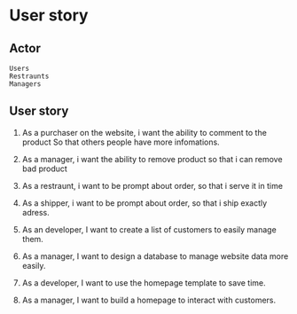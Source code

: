 # User story

## Actor
    Users
    Restraunts
    Managers

## User story

1. As a purchaser on the website,
i want the ability to comment to the product
So that others people have more infomations.

2. As a manager,
i want the ability to remove product
so that i can remove bad product

3. As a restraunt,
i want to be prompt about order,
so that i serve it in time

4. As a shipper,
i want to be prompt about order,
so that i ship exactly adress.

5. As an developer, I want to create a list of customers to easily manage them.

6. As a manager, I want to design a database to manage website data more easily.

7. As a developer, I want to use the homepage template to save time.

8. As a manager, I want to build a homepage to interact with customers.

